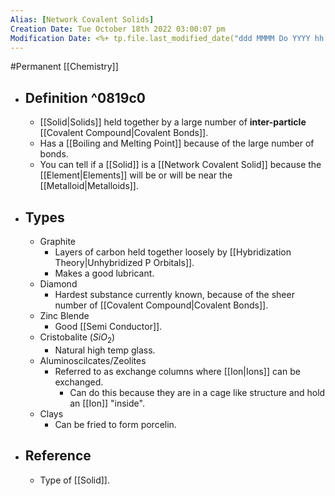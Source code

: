 ```yaml
---
Alias: [Network Covalent Solids]
Creation Date: Tue October 18th 2022 03:00:07 pm 
Modification Date: <%+ tp.file.last_modified_date("ddd MMMM Do YYYY hh:mm:ss a") %>
---
```

#Permanent [[Chemistry]]

- ## Definition ^0819c0
	- [[Solid|Solids]] held together by a large number of **inter-particle** [[Covalent Compound|Covalent Bonds]].
	- Has a [[Boiling and Melting Point]] because of the large number of bonds.
	- You can tell if a [[Solid]] is a [[Network Covalent Solid]] because the [[Element|Elements]] will be or will be near the [[Metalloid|Metalloids]].
- ## Types
	- Graphite
		- Layers of carbon held together loosely by [[Hybridization Theory|Unhybridized P Orbitals]].
		- Makes a good lubricant.
	- Diamond
		- Hardest substance currently known, because of the sheer number of [[Covalent Compound|Covalent Bonds]].
	- Zinc Blende
		- Good [[Semi Conductor]].
	- Cristobalite ($SiO_2$)
		- Natural high temp glass.
	- Aluminoscilcates/Zeolites
		- Referred to as exchange columns where [[Ion|Ions]] can be exchanged.
			- Can do this because they are in a cage like structure and hold an [[Ion]] "inside".
	- Clays
		- Can be fried to form porcelin.
- ## Reference
	- Type of [[Solid]].